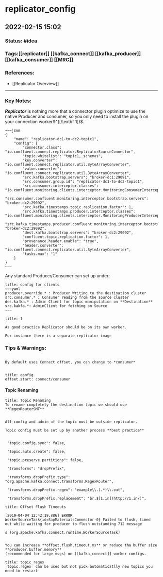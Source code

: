 # replicator_config
## 2022-02-15 15:02

### Status: #idea
### Tags:[[replicator]] [[kafka_connect]] [[kafka_producer]] [[kafka_consumer]] [[MRC]]

### References:
- [[Replicator Overview]]
---
### Key Notes:

***Replicator*** is nothing more that a connector plugin optimize to use the native Producer and consumer, so you only need to install the plugin on your connection worker$^{[\textbf 1]}$.

```ad-example
~~~json
{
	"name": "replicator-dc1-to-dc2-topic1",
	"config": {
		"connector.class": "io.confluent.connect.replicator.ReplicatorSourceConnector",
		"topic.whitelist": "topic1,_schemas",
		"key.converter": "io.confluent.connect.replicator.util.ByteArrayConverter",
		"value.converter": "io.confluent.connect.replicator.util.ByteArrayConverter",
		"src.kafka.bootstrap.servers": "broker-dc1:29091",
		"src.consumer.group.id": "replicator-dc1-to-dc2-topic1",
		"src.consumer.interceptor.classes": "io.confluent.monitoring.clients.interceptor.MonitoringConsumerInterceptor",
		"src.consumer.confluent.monitoring.interceptor.bootstrap.servers": "broker-dc2:29092",
		"src.kafka.timestamps.topic.replication.factor": 1,
		"src.kafka.timestamps.producer.interceptor.classes": "io.confluent.monitoring.clients.interceptor.MonitoringProducerInterceptor",
		"src.kafka.timestamps.producer.confluent.monitoring.interceptor.bootstrap.servers": "broker-dc2:29092",
		"dest.kafka.bootstrap.servers": "broker-dc2:29092",
		"confluent.topic.replication.factor": 1,
		"provenance.header.enable": "true",
		"header.converter": "io.confluent.connect.replicator.util.ByteArrayConverter",
		"tasks.max": "1"
	}
}
~~~
``` 

Any standard Producer/Consumer can set up under:
```ad-info
title: config for clients
~~~yaml
producer.override.* : Producer Writing to the destination cluster 
src.consumer.* : Consumer reading from the source cluster 
des.kafka.* : Admin Client for topic manipulation on **Destination** 
src.kakfa.*: AdminClient for fetching on Source
~~~
```

```ad-hint
title: 1

As good practice Replicator should be on its own worker.

For instance there is a separate replicator image

```

### Tips & Warnings:

````ad-note

By default uses Connect offset, you can change to *consumer*


````
```ad-info
title: config
offset.start: connect/consumer
```
#### Topic Renaming
```ad-tip
title: Topic Renaming
To rename completely the destination topic we should use **RegexRouterSMT**
```
```ad-warning

All config and admin of the topic must be outside replicator. 

Topic config must be set up by another process **best practice**

```
```ad-example

 "topic.config.sync": false,

 "topic.auto.create": false,

 "topic.preserve.partitions": false,

 "transforms": "dropPrefix",

 "transforms.dropPrefix.type": "org.apache.kafka.connect.transforms.RegexRouter",

 "transforms.dropPrefix.regex": "example\\.(.*)\\.out",

 "transforms.dropPrefix.replacement": "br.$[1.in](http://1.in/)",

```


```ad-warning
title: Offset Flush Timeouts

[2019-04-04 12:42:19,886] ERROR WorkerSourceTask{id=SapMaterialsConnector-0} Failed to flush, timed out while waiting for producer to flush outstanding 712 message

s (org.apache.kafka.connect.runtime.WorkerSourceTask)


You can increase **offset.flush.timeout.ms** or reduce tha buffer size **producer.buffer.memory**
(recommended for large msgs) on [[kafka_connect]] worker configs.

```
```ad-warning
title: topic regex
`topic.regex` can be used but not pick automaticatlly new topics you need to restart
```
